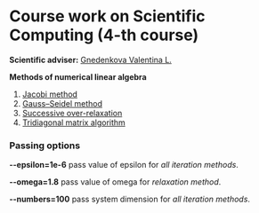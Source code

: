 Course work on Scientific Computing (4-th course)
===================================

**Scientific adviser:** [Gnedenkova Valentina L.](http://kpfu.ru/Valentina.Gnedenkova)

**Methods of numerical linear algebra**

1. [Jacobi method](https://en.wikipedia.org/wiki/Jacobi_method)
2. [Gauss–Seidel method](https://en.wikipedia.org/wiki/Gauss%E2%80%93Seidel_method)
3. [Successive over-relaxation](https://en.wikipedia.org/wiki/Successive_over-relaxation)
4. [Tridiagonal matrix algorithm](https://en.wikipedia.org/wiki/Tridiagonal_matrix_algorithm)

### Passing options

**--epsilon=1e-6** pass value of epsilon for *all iteration methods*.

**--omega=1.8** pass value of omega for *relaxation method*.

**--numbers=100** pass system dimension for *all iteration methods*.